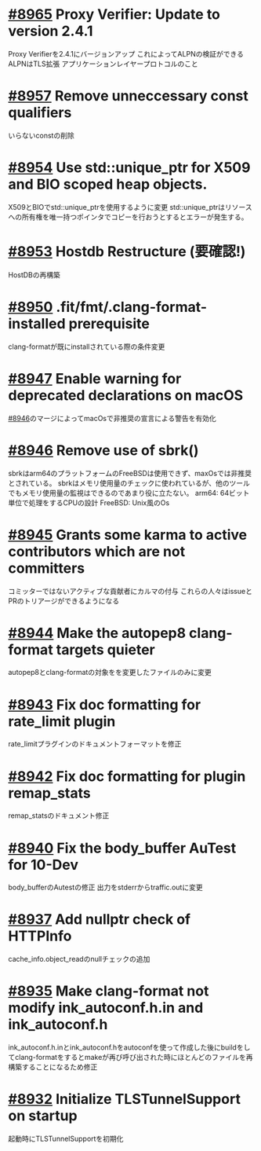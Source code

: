 # [#8965](https://github.com/apache/trafficserver/pull/8965) Proxy Verifier: Update to version 2.4.1
Proxy Verifierを2.4.1にバージョンアップ
これによってALPNの検証ができる
ALPNはTLS拡張 アプリケーションレイヤープロトコルのこと

# [#8957](https://github.com/apache/trafficserver/pull/8957) Remove unneccessary const qualifiers
いらないconstの削除

# [#8954](https://github.com/apache/trafficserver/pull/8954) Use std::unique_ptr for X509 and BIO scoped heap objects.
X509とBIOでstd::unique_ptrを使用するように変更
std::unique_ptrはリソースへの所有権を唯一持つポインタでコピーを行おうとするとエラーが発生する。

# [#8953](https://github.com/apache/trafficserver/pull/8953) Hostdb Restructure (要確認!)
HostDBの再構築

# [#8950](https://github.com/apache/trafficserver/pull/8950) .fit/fmt/.clang-format-installed prerequisite
clang-formatが既にinstallされている際の条件変更

# [#8947](https://github.com/apache/trafficserver/pull/8947) Enable warning for deprecated declarations on macOS
[#8946](https://github.com/apache/trafficserver/pull/8946)のマージによってmacOsで非推奨の宣言による警告を有効化

# [#8946](https://github.com/apache/trafficserver/pull/8946) Remove use of sbrk()
sbrkはarm64のプラットフォームのFreeBSDは使用できず、maxOsでは非推奨とされている。
sbrkはメモリ使用量のチェックに使われているが、他のツールでもメモリ使用量の監視はできるのであまり役に立たない。
arm64: 64ビット単位で処理をするCPUの設計
FreeBSD: Unix風のOs

# [#8945](https://github.com/apache/trafficserver/pull/8945) Grants some karma to active contributors which are not committers
コミッターではないアクティブな貢献者にカルマの付与
これらの人々はissueとPRのトリアージができるようになる

# [#8944](https://github.com/apache/trafficserver/pull/8944) Make the autopep8 clang-format targets quieter 
autopep8とclang-formatの対象をを変更したファイルのみに変更

# [#8943](https://github.com/apache/trafficserver/pull/8943) Fix doc formatting for rate_limit plugin
rate_limitプラグインのドキュメントフォーマットを修正

# [#8942](https://github.com/apache/trafficserver/pull/8942) Fix doc formatting for plugin remap_stats
remap_statsのドキュメント修正

# [#8940](https://github.com/apache/trafficserver/pull/8940) Fix the body_buffer AuTest for 10-Dev
body_bufferのAutestの修正
出力をstderrからtraffic.outに変更

# [#8937](https://github.com/apache/trafficserver/pull/8937) Add nullptr check of HTTPInfo
cache_info.object_readのnullチェックの追加

# [#8935](https://github.com/apache/trafficserver/pull/8935) Make clang-format not modify ink_autoconf.h.in and ink_autoconf.h
ink_autoconf.h.inとink_autoconf.hをautoconfを使って作成した後にbuildをしてclang-formatをするとmakeが再び呼び出された時にほとんどのファイルを再構築することになるため修正

# [#8932](https://github.com/apache/trafficserver/pull/8932) Initialize TLSTunnelSupport on startup
起動時にTLSTunnelSupportを初期化
